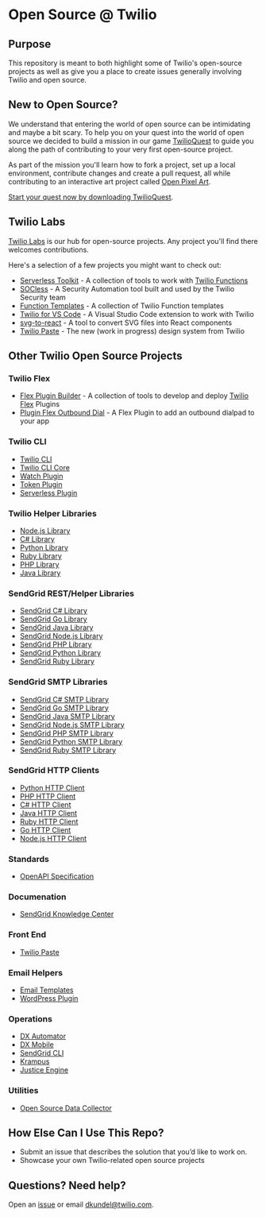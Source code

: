 # Open Source @ Twilio

## Purpose

This repository is meant to both highlight some of Twilio's open-source projects as well as give you a place to create issues generally involving Twilio and open source.

## New to Open Source?

We understand that entering the world of open source can be intimidating and maybe a bit scary. To help you on your quest into the world of open source we decided to build a mission in our game [TwilioQuest](https://www.twilio.com/quest) to guide you along the path of contributing to your very first open-source project.

As part of the mission you'll learn how to fork a project, set up a local environment, contribute changes and create a pull request, all while contributing to an interactive art project called [Open Pixel Art](https://open-pixel-art.com).

[Start your quest now by downloading TwilioQuest](https://twil.io/hacktoberfest-quest).

## Twilio Labs

[Twilio Labs](https://github.com/twilio-labs) is our hub for open-source projects. Any project you'll find there welcomes contributions.

Here's a selection of a few projects you might want to check out:

- [Serverless Toolkit](https://github.com/twilio-labs/serverless-toolkit) - A collection of tools to work with [Twilio Functions](https://www.twilio.com/functions)
- [SOCless](https://github.com/twilio-labs/socless) - A Security Automation tool built and used by the Twilio Security team
- [Function Templates](https://github.com/twilio-labs/function-templates) - A collection of Twilio Function templates
- [Twilio for VS Code](https://github.com/twilio-labs/vscode-twilio) - A Visual Studio Code extension to work with Twilio
- [svg-to-react](https://github.com/twilio-labs/svg-to-react) - A tool to convert SVG files into React components
- [Twilio Paste](https://github.com/twilio-labs/paste) - The new (work in progress) design system from Twilio

## Other Twilio Open Source Projects

### Twilio Flex

- [Flex Plugin Builder](https://github.com/twilio/flex-plugin-builder) - A collection of tools to develop and deploy [Twilio Flex](https://www.twilio.com/flex) Plugins
- [Plugin Flex Outbound Dial](https://github.com/twilio-labs/plugin-flex-outbound-dialpad) - A Flex Plugin to add an outbound dialpad to your app

### Twilio CLI

- [Twilio CLI](https://github.com/twilio/twilio-cli)
- [Twilio CLI Core](https://github.com/twilio/twilio-cli-core)
- [Watch Plugin](https://github.com/twilio-labs/plugin-watch)
- [Token Plugin](https://github.com/twilio-labs/plugin-token)
- [Serverless Plugin](https://github.com/twilio-labs/plugin-serverless)

### Twilio Helper Libraries

- [Node.js Library](https://github.com/twilio/twilio-node)
- [C# Library](https://github.com/twilio/twilio-csharp)
- [Python Library](https://github.com/twilio/twilio-python)
- [Ruby Library](https://github.com/twilio/twilio-ruby)
- [PHP Library](https://github.com/twilio/twilio-php)
- [Java Library](https://github.com/twilio/twilio-java)

### SendGrid REST/Helper Libraries

- [SendGrid C# Library](https://github.com/sendgrid/sendgrid-csharp)
- [SendGrid Go Library](https://github.com/sendgrid/sendgrid-go)
- [SendGrid Java Library](https://github.com/sendgrid/sendgrid-java)
- [SendGrid Node.js Library](https://github.com/sendgrid/sendgrid-nodejs)
- [SendGrid PHP Library](https://github.com/sendgrid/sendgrid-php)
- [SendGrid Python Library](https://github.com/sendgrid/sendgrid-python)
- [SendGrid Ruby Library](https://github.com/sendgrid/sendgrid-ruby)

### SendGrid SMTP Libraries

- [SendGrid C# SMTP Library](https://github.com/sendgrid/smtpapi-csharp)
- [SendGrid Go SMTP Library](https://github.com/sendgrid/smtpapi-go)
- [SendGrid Java SMTP Library](https://github.com/sendgrid/smtpapi-java)
- [SendGrid Node.js SMTP Library](https://github.com/sendgrid/smtpapi-nodejs)
- [SendGrid PHP SMTP Library](https://github.com/sendgrid/smtpapi-php)
- [SendGrid Python SMTP Library](https://github.com/sendgrid/smtpapi-python)
- [SendGrid Ruby SMTP Library](https://github.com/sendgrid/smtpapi-ruby)

### SendGrid HTTP Clients

- [Python HTTP Client](https://github.com/sendgrid/python-http-client)
- [PHP HTTP Client](https://github.com/sendgrid/php-http-client)
- [C# HTTP Client](https://github.com/sendgrid/csharp-http-client)
- [Java HTTP Client](https://github.com/sendgrid/java-http-client)
- [Ruby HTTP Client](https://github.com/sendgrid/ruby-http-client)
- [Go HTTP Client](https://github.com/sendgrid/rest)
- [Node.js HTTP Client](https://github.com/sendgrid/nodejs-http-client)

### Standards

- [OpenAPI Specification](https://github.com/sendgrid/sendgrid-oai)

### Documenation

- [SendGrid Knowledge Center](https://github.com/sendgrid/docs)

### Front End

- [Twilio Paste](https://github.com/twilio-labs/paste)

### Email Helpers

- [Email Templates](https://github.com/sendgrid/email-templates)
- [WordPress Plugin](https://github.com/sendgrid/wordpress)

### Operations

- [DX Automator](https://github.com/sendgrid/dx-automator)
- [DX Mobile](https://github.com/sendgrid/dx-mobile)
- [SendGrid CLI](https://github.com/sendgrid/sendgrid-cli)
- [Krampus](https://github.com/sendgrid/krampus)
- [Justice Engine](https://github.com/sendgrid/JusticeEngine)

### Utilities

- [Open Source Data Collector](https://github.com/sendgrid/open-source-library-data-collector)

## How Else Can I Use This Repo?

- Submit an issue that describes the solution that you’d like to work on.
- Showcase your own Twilio-related open source projects

## Questions? Need help?

Open an [issue](https://github.com/sendgrid/opensource/issues/new) or email [dkundel@twilio.com](mailto:dkundel@twilio.com).
